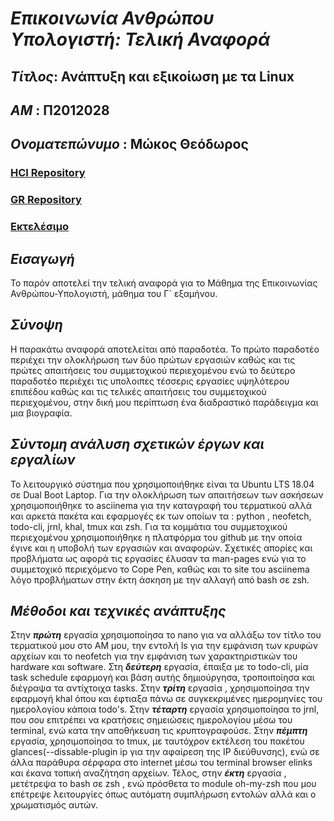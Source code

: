 # *Επικοινωνία Ανθρώπου Υπολογιστή: Τελική Αναφορά*



##  *Τίτλος*: Ανάπτυξη και εξικοίωση με τα Linux

## *ΑΜ* : Π2012028
## *Ονοματεπώνυμο* : Μώκος Θεόδωρος

### [HCI Repository](https://github.com/TheoMokos/hci/tree/master/projects/2012028)
### [GR Repository](https://github.com/TheoMokos/gr)
### [Εκτελέσιμο](https://theomokos.github.io/gr/)

## *Εισαγωγή*
  
  Το παρόν αποτελεί την τελική αναφορά για το Μάθημα της Επικοινωνίας Ανθρώπου-Υπολογιστή, μάθημα του Γ´ εξαμήνου.
  
## *Σύνοψη*
  H παρακάτω αναφορά αποτελείται από παραδοτέα. Το πρώτο παραδοτέο περιέχει την ολοκλήρωση των δύο πρώτων εργασιών
  καθώς και τις πρώτες απαιτήσεις του συμμετοχικού περιεχομένου ενώ το δεύτερο παραδοτέο περιέχει τις υπολοιπες τέσσερις
  εργασίες υψηλότερου επιπέδου καθώς και τις τελικές απαιτήσεις του συμμετοχικού περιεχομένου, στην δική μου περίπτωση 
  ένα διαδραστικό παράδειγμα και μια βιογραφία.
  
## *Σύντομη ανάλυση σχετικών έργων και εργαλίων*

  Το λειτουργικό σύστημα που χρησιμοποιήθηκε είναι τα Ubuntu LTS 18.04 σε Dual Boot Laptop. Για την ολοκλήρωση των απαιτήσεων 
  των ασκήσεων χρησιμοποιήθηκε το asciinema για την καταγραφή του τερματικού αλλά και αρκετά πακέτα και εφαρμογές εκ των    οποίων
  τα : python , neofetch, todo-cli, jrnl, khal, tmux και zsh. Για τα κομμάτια του συμμετοχικού περιεχομένου χρησιμοποιήθηκε η 
  πλατφόρμα του github με την οποία έγινε και η υποβολή των εργασιών και αναφορών. Σχετικές απορίες και προβλήματα ως αφορά τις 
  εργασίες έλυσαν τα man-pages ενώ για το συμμετοχικό περιεχόμενο το Cope Pen, καθώς και το site του asciinema λόγο προβλήματων στην έκτη άσκηση με την αλλαγή από bash σε zsh.
  
## *Μέθοδοι και τεχνικές ανάπτυξης*

  Στην **_πρώτη_** εργασία χρησιμοποίησα το nano για να αλλάξω τον τίτλο του τερματικού μου στο ΑΜ μου, την εντολή ls για την     εμφάνιση των κρυφών αρχείων και το neofetch για την εμφάνιση των χαρακτηριστικών του hardware και software. Στη **_δεύτερη_** εργασία, έπαιξα με το todo-cli, μία task schedule εφαρμογή και βάση αυτής δημιούργησα, τροποιποίησα και διέγραψα τα αντίχτοιχα tasks. Στην **_τρίτη_** εργασία , χρησιμοποίησα την εφαρμογή khal όπου και έφτιαξα πάνω σε συγκεκριμένες ημερομηνίες
του ημερολογίου κάποια todo's. Στην **_τέταρτη_** εργασία χρησιμοποίησα το jrnl, που σου επιτρέπει να κρατήσεις σημειώσεις ημερολογίου μέσω του terminal, ενώ κατα την αποθήκευση τις κρυπτογραφούσε. Στην **_πέμπτη_** εργασία, χρησιμοποίησα το tmux,
με ταυτόχρον εκτέλεση του πακέτου glances(--dissable-plugin ip για την αφαίρεση της IP διεύθυνσης), ενώ σε άλλα παράθυρα σέρφαρα στο internet μέσω του terminal browser elinks και έκανα τοπική αναζήτηση αρχείων. Τέλος, στην **_έκτη_** εργασία , μετέτρεψα το bash σε zsh , ενώ πρόσθετα το module oh-my-zsh που μου επέτρεψε λειτουργίες όπως αυτόματη συμπλήρωση εντολών αλλά και ο χρωματισμός αυτών.
  
  
  
  
  
  
  
  
  
  
  
  
  
  
  
  
  
  
  
  
  
  
  
  
  
  
  
  
  
  
  
  
  
  
  
  
  
  
  
  
  
  
  
  
  
  
  
  
  
  
  
  
  
  
  
